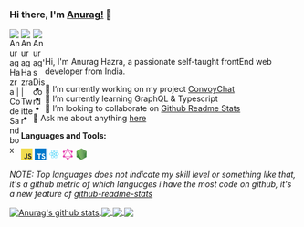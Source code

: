 ### Hi there, I'm [Anurag!](https://fahmicog.github.io) 👋

<a href="https://codesandbox.io/u/fahmicog">
  <img align="left" alt="Anurag Hazra | CodeSandbox" width="20px" src="https://raw.githubusercontent.com/fahmicog/fahmicog/master/assets/codesandbox.svg" />
</a>
<a href="https://twitter.com/anuraghazru">
  <img align="left" alt="Anurag Hazra | Twitter" width="21px" src="https://raw.githubusercontent.com/fahmicog/fahmicog/master/assets/twitter.svg" />
</a>
<a href="https://discord.gg/VK4k3Br">
  <img align="left" alt="Anurag's Discord" width="21px" src="https://raw.githubusercontent.com/fahmicog/fahmicog/master/assets/discord-round.svg" />
</a>

<br />
<br />

Hi, I'm Anurag Hazra, a passionate self-taught frontEnd web developer from India.

- 🔭 I’m currently working on my project [ConvoyChat](https://github.com/fahmicog/convoychat)
- 🌱 I’m currently learning GraphQL & Typescript
- 👯 I’m looking to collaborate on [Github Readme Stats](https://github.com/fahmicog/github-readme-stats)
- 💬 Ask me about anything [here](https://github.com/fahmicog/fahmicog/issues)

**Languages and Tools:**  

<code><img height="20" src="https://raw.githubusercontent.com/github/explore/80688e429a7d4ef2fca1e82350fe8e3517d3494d/topics/javascript/javascript.png"></code>
<code><img height="20" src="https://raw.githubusercontent.com/github/explore/80688e429a7d4ef2fca1e82350fe8e3517d3494d/topics/typescript/typescript.png"></code>
<code><img height="20" src="https://raw.githubusercontent.com/github/explore/80688e429a7d4ef2fca1e82350fe8e3517d3494d/topics/react/react.png"></code>
<code><img height="20" src="https://raw.githubusercontent.com/github/explore/5c058a388828bb5fde0bcafd4bc867b5bb3f26f3/topics/graphql/graphql.png"></code>
<code><img height="20" src="https://raw.githubusercontent.com/github/explore/80688e429a7d4ef2fca1e82350fe8e3517d3494d/topics/nodejs/nodejs.png"></code>    

<!--- 
  if you have forked this to use on your profile, 
  Change the `github-readme-stats.fahmicog1.vercel.app` to `github-readme-stats.vercel.app` 
--->

<!-- Change the `github-readme-stats.fahmicog1.vercel.app` to `github-readme-stats.vercel.app`  -->

*NOTE: Top languages does not indicate my skill level or something like that, it's a github metric of which languages i have the most code on github, it's a new feature of [github-readme-stats](https://github.com/fahmicog/github-readme-stats)*


<a href="https://github.com/fahmicog/github-readme-stats">
  <img align="center" src="https://github-readme-stats.fahmicog1.vercel.app/api?username=fahmicog&show_icons=true&include_all_commits=true&theme=tokyonight" alt="Anurag's github stats" />
</a>
<a href="https://github.com/fahmicog/github-readme-stats">
  <!-- Change the `github-readme-stats.fahmicog1.vercel.app` to `github-readme-stats.vercel.app`  -->
  <img align="center" src="https://github-readme-stats.fahmicog1.vercel.app/api/top-langs/?username=fahmicog&layout=compact&theme=tokyonight" />
</a>

<a href="https://github.com/fahmicog/github-readme-stats">
  <!-- Change the `github-readme-stats.fahmicog1.vercel.app` to `github-readme-stats.vercel.app`  -->
  <img align="center" src="https://github-readme-stats.fahmicog1.vercel.app/api/pin/?username=fahmicog&repo=github-readme-stats&theme=tokyonight" />
</a>    
<a href="https://github.com/fahmicog/fahmicog.github.io">
  <!-- Change the `github-readme-stats.fahmicog1.vercel.app` to `github-readme-stats.vercel.app`  -->
  <img align="center" src="https://github-readme-stats.fahmicog1.vercel.app/api/pin/?username=fahmicog&repo=fahmicog.github.io&theme=tokyonight" />
</a>
